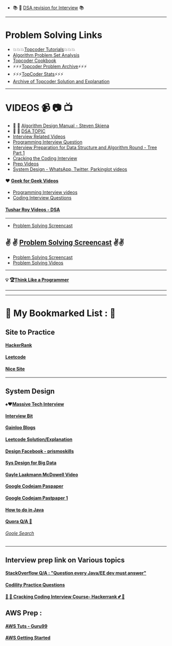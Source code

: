 * :books: :book: [DSA revision for Interview](http://www.columbia.edu/~jxz2101/#12) :books:
---
# Problem Solving Links
* :boom::boom::boom:[Topcoder Tutorials](https://www.topcoder.com/community/data-science/data-science-tutorials/):boom::boom::boom:
* [Algorithm Problem Set Analysis](https://apps.topcoder.com/wiki/display/tc/Algorithm+Problem+Set+Analysis)
* [Topcoder Cookbook](https://apps.topcoder.com/forums/?module=Category&categoryID=4532)
* :zap::zap::zap:[Topcoder Problem Archive](https://community.topcoder.com/tc?module=ProblemArchive&sr=&er=&sc=&sd=&class=&cat=Search&div1l=&div2l=&mind1s=&mind2s=&maxd1s=&maxd2s=&wr=):zap::zap::zap:
* :zap::zap::zap:[TopCoder Stats](https://community.topcoder.com/stat?c=last_match):zap::zap::zap:
* [Archive of Topcoder Solution and Explanation](http://web.eecs.utk.edu/~plank/topcoder-writeups/)

---
# VIDEOS :video_camera: :camera: :tv: 
* :bookmark: :book: [Algorithm Design Manual - Steven Skiena](https://www.youtube.com/playlist?list=PLOtl7M3yp-DV69F32zdK7YJcNXpTunF2b)
* :cop: :metal: [DSA TOPIC](https://www.youtube.com/channel/UCmY63R8Xn20c6uIzcGgmI9A)
* [Interview Related Videos](https://www.youtube.com/channel/UCZSfwNcYIpqO8B9wnBg4HWA)
* [Programming Interview Question](https://www.youtube.com/playlist?list=PLamzFoFxwoNjPfxzaWqs7cZGsPYy0x_gI)
* [Interview Preparation for Data Structure and Algorithm Round - Tree Part 1](https://www.youtube.com/watch?v=TpMmcEwW524&t=1793s)
* [Cracking the Coding Interview](https://www.youtube.com/watch?v=4NIb9l3imAo&t=42s)
* [Prep Videos](https://www.youtube.com/channel/UCxX9wt5FWQUAAz4UrysqK9A/videos)
* [System Design - WhatsApp, Twitter, Parkinglot videos](https://www.youtube.com/channel/UC-vYrOAmtrx9sBzJAf3x_xw/videos)
#### :hearts: [Geek for Geek Videos](https://www.youtube.com/watch?v=il_t1WVLNxk&list=PLqM7alHXFySGqCvcwfqqMrteqWukz9ZoE)
* [Programming Interview videos](https://www.youtube.com/user/mycodeschool/videos)
* [Coding Interview Questions](https://www.youtube.com/playlist?list=PLNmW52ef0uwsjnM06LweaYEZr-wjPKBnj)
#### [Tushar Roy Videos - DSA](https://www.youtube.com/user/tusharroy2525)

---
* [Problem Solving Screencast](https://www.youtube.com/channel/UCjlLfxSPkYluCDetlwbLpjQ)
## :v: :v: [Problem Solving Screencast](https://www.youtube.com/user/petrmitrichev/videos) :v::v:
* [Problem Solving Screencast](https://www.youtube.com/user/Endagorion/videos)
* [Problem Solving Videos](https://www.youtube.com/channel/UC5sUXTFSRkZSCcGGxE7LQDQ/videos)


---

#### :bulb: :trophy:[Think Like a Programmer](https://www.youtube.com/playlist?list=PLKQ5LYb497AZIZe9dBWy8GwLluVaMQVj0)


---
---

# :thought_balloon: My Bookmarked List : :thought_balloon:

## Site to Practice

#### [HackerRank](https://www.hackerrank.com/)
#### [Leetcode](https://leetcode.com/)
#### [Nice Site](http://n00tc0d3r.blogspot.com/)


--- 



## System Design 
#### :spades::hearts:[Massive Tech Interview](http://massivetechinterview.blogspot.com/2015/06/algorithm-how-to-count-number-of.html)

#### [Interview Bit](https://www.interviewbit.com/courses/system-design/topics/storage-scalability/)

#### [Gainloo Blogs](http://blog.gainlo.co/index.php/category/system-design-interview-questions/)

#### [Leetcode Solution/Explanation](http://www.learn4master.com/data-structures/hashtable/leetcode-lru-cache-solution-in-java)

#### [Design Facebook - prismoskills](http://prismoskills.appspot.com/lessons/System_Design_and_Big_Data/Chapter_08_-_Designing_Facebook.jsp)

#### [Sys Design for Big Data](http://n00tc0d3r.blogspot.com/2013/09/big-data-consistent-hashing.html)

#### [Gayle Laakmann McDowell Video](https://www.youtube.com/results?search_query=Gayle+Laakmann+McDowell)

#### [Google Codejam Paspaper](https://code.google.com/codejam/contests.html)

#### [Google Codejam Pastpaper 1](https://code.google.com/codejam/contest/7234486/dashboard)

#### [How to do in Java](http://howtodoinjava.com/java-best-practices/)

#### [Quora Q/A :speech_balloon:](https://www.quora.com/Which-are-the-frequently-asked-interview-questions-for-Java-Engineers)

###### [Goole Search](https://www.google.com/webhp?sourceid=chrome-instant&ion=1&espv=2&ie=UTF-8#q=system%20design%20interview%20questions)



--- 

## Interview prep link on Various topics

#### [StackOverflow Q/A : "Question every Java/EE dev must answer"](http://stackoverflow.com/questions/2114212/questions-every-good-java-java-ee-developer-should-be-able-to-answer)
#### [Codility Practice Questions](https://codility.com/programmers/lessons/1-iterations/)

#### [:angel: :sparkling_heart: Cracking Coding Interview Course- Hackerrank :two_hearts:  :purple_heart:](https://www.hackerrank.com/domains/tutorials/cracking-the-coding-interview)

## AWS Prep :
#### [AWS Tuts - Guru99](http://www.guru99.com/aws-tutorial.html)
#### [AWS Getting Started](https://aws.amazon.com/getting-started/tutorials/)
